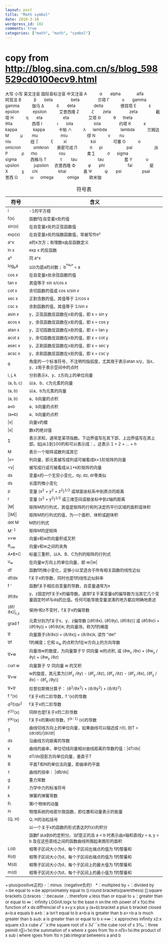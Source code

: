 ```yaml
---
layout: post
title: "Math symbol"
date: 2010-3-10
wordpress_id: 102
comments: true
categories: ["math", "math", "symbol"]
---
```

<meta name="_edit_last" content="1" />
<meta name="views" content="629" />
<div>

# copy from http://blog.sina.com.cn/s/blog_598529cd0100ecv9.html

<span style="font-size: small;">大写 小写 英文注音 国际音标注音 中文注音
Α           α       alpha              alfa                 阿耳法
Β           β       beta                beta                贝塔
Γ           γ       gamma            gamma           伽马
Δ           δ       deta                delta               德耳塔
Ε           ε       epsilon            epsilon           艾普西隆
Ζ           ζ        zeta                zeta                截塔
Η           η       eta                  eta                 艾塔
Θ           θ      theta               θita                 西塔
Ι             ι       iota                  iota                约塔
Κ           κ      kappa              kappa            卡帕
∧          λ      lambda            lambda           兰姆达
Μ          μ        mu                    miu                 缪
Ν           ν        nu                    niu                 纽
Ξ           ξ         xi                     ksi               可塞
Ο           ο      omicron           omikron       奥密可戎
∏           π      pi                     pai                   派
Ρ            ρ      rho                   rou                   柔
∑           σ      sigma              sigma            西格马
Τ            τ        tau                  tau                  套
Υ            υ      upsilon             jupsilon     衣普西隆
Φ           φ       phi                    fai               斐
Χ            χ       chi                  khai               喜
Ψ           ψ       psi                  psai            普西
Ω           ω      omega            omiga         欧米伽</span>
<table summary="See table caption for summary."><caption>符号表</caption>
<thead>
<tr>
<th scope="col">符号</th>
<th scope="col">含义</th>
</tr>
</thead>
<tbody>
<tr>
<td><span style="font-size: small;">i</span></td>
<td><span style="font-size: small;">-1的平方根</span></td>
</tr>
<tr>
<td><span style="font-size: small;">f(x)</span></td>
<td><span style="font-size: small;">函数f在自变量x处的值</span></td>
</tr>
<tr>
<td><span style="font-size: small;">sin(x)</span></td>
<td><span style="font-size: small;">在自变量x处的正弦函数值</span></td>
</tr>
<tr>
<td><span style="font-size: small;">exp(x)</span></td>
<td><span style="font-size: small;">在自变量x处的指数函数值，常被写作e<sup>x</sup></span></td>
</tr>
<tr>
<td><span style="font-size: small;">a^x</span></td>
<td><span style="font-size: small;">a的x次方；有理数x由反函数定义</span></td>
</tr>
<tr>
<td><span style="font-size: small;">ln x</span></td>
<td><span style="font-size: small;">exp x 的反函数</span></td>
</tr>
<tr>
<td><span style="font-size: small;">a<sup>x</sup></span></td>
<td><span style="font-size: small;">同 a^x</span></td>
</tr>
<tr>
<td><span style="font-size: small;">log<sub>b</sub>a</span></td>
<td><span style="font-size: small;">以b为底a的对数； b<sup><sup>log<sub>b</sub>a</sup></sup> = a</span></td>
</tr>
<tr>
<td><span style="font-size: small;">cos x</span></td>
<td><span style="font-size: small;">在自变量x处余弦函数的值</span></td>
</tr>
<tr>
<td><span style="font-size: small;">tan x</span></td>
<td><span style="font-size: small;">其值等于 sin x/cos x</span></td>
</tr>
<tr>
<td><span style="font-size: small;">cot x</span></td>
<td><span style="font-size: small;">余切函数的值或 cos x/sin x</span></td>
</tr>
<tr>
<td><span style="font-size: small;">sec x</span></td>
<td><span style="font-size: small;">正割含数的值，其值等于 1/cos x</span></td>
</tr>
<tr>
<td><span style="font-size: small;">csc x</span></td>
<td><span style="font-size: small;">余割函数的值，其值等于 1/sin x</span></td>
</tr>
<tr>
<td><span style="font-size: small;">asin x</span></td>
<td><span style="font-size: small;">y，正弦函数反函数在x处的值，即 x = sin y</span></td>
</tr>
<tr>
<td><span style="font-size: small;">acos x</span></td>
<td><span style="font-size: small;">y，余弦函数反函数在x处的值，即 x = cos y</span></td>
</tr>
<tr>
<td><span style="font-size: small;">atan x</span></td>
<td><span style="font-size: small;">y，正切函数反函数在x处的值，即 x = tan y</span></td>
</tr>
<tr>
<td><span style="font-size: small;">acot x</span></td>
<td><span style="font-size: small;">y，余切函数反函数在x处的值，即 x = cot y</span></td>
</tr>
<tr>
<td><span style="font-size: small;">asec x</span></td>
<td><span style="font-size: small;">y，正割函数反函数在x处的值，即 x = sec y</span></td>
</tr>
<tr>
<td><span style="font-size: small;">acsc x</span></td>
<td><span style="font-size: small;">y，余割函数反函数在x处的值，即 x = csc y</span></td>
</tr>
<tr>
<td><span style="font-size: small;">θ</span></td>
<td><span style="font-size: small;">角度的一个标准符号，不注明均指弧度，尤其用于表示atan x/y，当x、y、z用于表示空间中的点时</span></td>
</tr>
<tr>
<td><span style="font-size: small;">i, j, k</span></td>
<td><span style="font-size: small;">分别表示x、y、z方向上的单位向量</span></td>
</tr>
<tr>
<td><span style="font-size: small;">(a, b, c)</span></td>
<td><span style="font-size: small;">以a、b、c为元素的向量</span></td>
</tr>
<tr>
<td><span style="font-size: small;">(a, b)</span></td>
<td><span style="font-size: small;">以a、b为元素的向量</span></td>
</tr>
<tr>
<td><span style="font-size: small;">(a, b)</span></td>
<td><span style="font-size: small;">a、b向量的点积</span></td>
</tr>
<tr>
<td height="17"><span style="font-size: small;">a•b</span></td>
<td><span style="font-size: small;">a、b向量的点积</span></td>
</tr>
<tr>
<td><span style="font-size: small;">(a•b)</span></td>
<td><span style="font-size: small;">a、b向量的点积</span></td>
</tr>
<tr>
<td><span style="font-size: small;">|v|</span></td>
<td><span style="font-size: small;">向量v的模</span></td>
</tr>
<tr>
<td><span style="font-size: small;">|x|</span></td>
<td><span style="font-size: small;">数x的绝对值</span></td>
</tr>
<tr>
<td><span style="font-size: small;">Σ</span></td>
<td><span style="font-size: small;">表示求和，通常是某项指数。下边界值写在其下部，上边界值写在其上部。如j从1到100的和可以表示成：<img src="http://www.core.org.cn/NR/rdonlyres/Mathematics/18-013ASpring-2005/08B23D50-1CCF-4A12-A58D-72F2036534F8/0/glossary_eqn1.jpg" border="0" alt="" align="middle" />。这表示 1 + 2 + … + n</span></td>
</tr>
<tr>
<td><span style="font-size: small;">M</span></td>
<td><span style="font-size: small;">表示一个矩阵或数列或其它</span></td>
</tr>
<tr>
<td><span style="font-size: small;">|v&gt;</span></td>
<td><span style="font-size: small;">列向量，即元素被写成列或可被看成k×1阶矩阵的向量</span></td>
</tr>
<tr>
<td><span style="font-size: small;">&lt;v|</span></td>
<td><span style="font-size: small;">被写成行或可被看成从1×k阶矩阵的向量</span></td>
</tr>
<tr>
<td><span style="font-size: small;">dx</span></td>
<td><span style="font-size: small;">变量x的一个无穷小变化，dy, dz, dr等类似</span></td>
</tr>
<tr>
<td><span style="font-size: small;">ds</span></td>
<td><span style="font-size: small;">长度的微小变化</span></td>
</tr>
<tr>
<td><span style="font-size: small;">ρ</span></td>
<td><span style="font-size: small;">变量 (x<sup>2</sup> + y<sup>2</sup> + z<sup>2</sup>)<sup>1/2</sup> 或球面坐标系中到原点的距离</span></td>
</tr>
<tr>
<td><span style="font-size: small;">r</span></td>
<td><span style="font-size: small;">变量 (x<sup>2</sup> + y<sup>2</sup>)<sup>1/2</sup> 或三维空间或极坐标中到z轴的距离</span></td>
</tr>
<tr>
<td><span style="font-size: small;">|M|</span></td>
<td><span style="font-size: small;">矩阵M的行列式，其值是矩阵的行和列决定的平行区域的面积或体积</span></td>
</tr>
<tr>
<td><span style="font-size: small;">||M||</span></td>
<td><span style="font-size: small;">矩阵M的行列式的值，为一个面积、体积或超体积</span></td>
</tr>
<tr>
<td><span style="font-size: small;">det M</span></td>
<td><span style="font-size: small;">M的行列式</span></td>
</tr>
<tr>
<td><span style="font-size: small;">M<sup>-1</sup></span></td>
<td><span style="font-size: small;">矩阵M的逆矩阵</span></td>
</tr>
<tr>
<td><span style="font-size: small;">v×w</span></td>
<td><span style="font-size: small;">向量v和w的向量积或叉积</span></td>
</tr>
<tr>
<td><span style="font-size: small;">θ<sub>vw</sub></span></td>
<td><span style="font-size: small;">向量v和w之间的夹角</span></td>
</tr>
<tr>
<td><span style="font-size: small;">A•B×C</span></td>
<td><span style="font-size: small;">标量三重积，以A、B、C为列的矩阵的行列式</span></td>
</tr>
<tr>
<td><span style="font-size: small;">u<sub>w</sub></span></td>
<td><span style="font-size: small;">在向量w方向上的单位向量，即 w/|w|</span></td>
</tr>
<tr>
<td><span style="font-size: small;">df</span></td>
<td><span style="font-size: small;">函数f的微小变化，足够小以至适合于所有相关函数的线性近似</span></td>
</tr>
<tr>
<td><span style="font-size: small;">df/dx</span></td>
<td><span style="font-size: small;">f关于x的导数，同时也是f的线性近似斜率</span></td>
</tr>
<tr>
<td><span style="font-size: small;">f '</span></td>
<td><span style="font-size: small;">函数f关于相应自变量的导数，自变量通常为x</span></td>
</tr>
<tr>
<td><span style="font-size: small;">∂f/∂x</span></td>
<td><span style="font-size: small;">y、z固定时f关于x的偏导数。通常f关于某变量q的偏导数为当其它几个变量固定时df与dq的比值。任何可能导致变量混淆的地方都应明确地表述</span></td>
</tr>
<tr>
<td><span style="font-size: small;">(∂f/∂x)|<sub>r,z</sub></span></td>
<td><span style="font-size: small;">保持r和z不变时，f关于x的偏导数</span></td>
</tr>
<tr>
<td><span style="font-size: small;">grad f</span></td>
<td><span style="font-size: small;">元素分别为f关于x、y、z偏导数 [(∂f/∂x), (∂f/∂y), (∂f/∂z)] 或 (∂f/∂x)i + (∂f/∂y)j + (∂f/∂z)k; 的向量场，称为f的梯度</span></td>
</tr>
<tr>
<td><span style="font-size: small;">∇</span></td>
<td><span style="font-size: small;">向量算子(∂/∂x)i + (∂/∂x)j + (∂/∂x)k, 读作 "del"</span></td>
</tr>
<tr>
<td><span style="font-size: small;">∇f</span></td>
<td><span style="font-size: small;">f的梯度；它和 u<sub>w</sub> 的点积为f在w方向上的方向导数</span></td>
</tr>
<tr>
<td><span style="font-size: small;">∇•w</span></td>
<td><span style="font-size: small;">向量场w的散度，为向量算子∇ 同向量 w的点积, 或 (∂w<sub>x</sub> /∂x) + (∂w<sub>y</sub> /∂y) + (∂w<sub>z</sub> /∂z)</span></td>
</tr>
<tr>
<td><span style="font-size: small;">curl w</span></td>
<td><span style="font-size: small;">向量算子 ∇ 同向量 w 的叉积</span></td>
</tr>
<tr>
<td><span style="font-size: small;">∇×w</span></td>
<td><span style="font-size: small;">w的旋度，其元素为[(∂f<sub>z</sub> /∂y) - (∂f<sub>y</sub> /∂z), (∂f<sub>x</sub> /∂z) - (∂f<sub>z</sub> /∂x), (∂f<sub>y</sub> /∂x) - (∂f<sub>x</sub> /∂y)]</span></td>
</tr>
<tr>
<td><span style="font-size: small;">∇•∇</span></td>
<td><span style="font-size: small;">拉普拉斯微分算子： (∂<sup>2</sup>/∂x<sup>2</sup>) + (∂/∂y<sup>2</sup>) + (∂/∂z<sup>2</sup>)</span></td>
</tr>
<tr>
<td><span style="font-size: small;">f "(x)</span></td>
<td><span style="font-size: small;">f关于x的二阶导数，f '(x)的导数</span></td>
</tr>
<tr>
<td><span style="font-size: small;">d<sup>2</sup>f/dx<sup>2</sup></span></td>
<td><span style="font-size: small;">f关于x的二阶导数</span></td>
</tr>
<tr>
<td><span style="font-size: small;">f<sup>(2)</sup>(x)</span></td>
<td><span style="font-size: small;">同样也是f关于x的二阶导数</span></td>
</tr>
<tr>
<td><span style="font-size: small;">f<sup>(k)</sup>(x)</span></td>
<td><span style="font-size: small;">f关于x的第k阶导数，f<sup>(k-1)</sup> (x)的导数</span></td>
</tr>
<tr>
<td><span style="font-size: small;">T</span></td>
<td><span style="font-size: small;">曲线切线方向上的单位向量，如果曲线可以描述成 r(t), 则T = (dr/dt)/|dr/dt|</span></td>
</tr>
<tr>
<td><span style="font-size: small;">ds</span></td>
<td><span style="font-size: small;">沿曲线方向距离的导数</span></td>
</tr>
<tr>
<td><span style="font-size: small;">κ</span></td>
<td><span style="font-size: small;">曲线的曲率，单位切线向量相对曲线距离的导数的值：|dT/ds|</span></td>
</tr>
<tr>
<td><span style="font-size: small;">N</span></td>
<td><span style="font-size: small;">dT/ds投影方向单位向量，垂直于T</span></td>
</tr>
<tr>
<td><span style="font-size: small;">B</span></td>
<td><span style="font-size: small;">平面T和N的单位法向量，即曲率的平面</span></td>
</tr>
<tr>
<td><span style="font-size: small;">τ</span></td>
<td><span style="font-size: small;">曲线的扭率： |dB/ds|</span></td>
</tr>
<tr>
<td><span style="font-size: small;">g</span></td>
<td><span style="font-size: small;">重力常数</span></td>
</tr>
<tr>
<td><span style="font-size: small;">F</span></td>
<td><span style="font-size: small;">力学中力的标准符号</span></td>
</tr>
<tr>
<td><span style="font-size: small;">k</span></td>
<td><span style="font-size: small;">弹簧的弹簧常数</span></td>
</tr>
<tr>
<td><span style="font-size: small;">p<sub>i</sub></span></td>
<td><span style="font-size: small;">第i个物体的动量</span></td>
</tr>
<tr>
<td><span style="font-size: small;">H</span></td>
<td><span style="font-size: small;">物理系统的哈密尔敦函数，即位置和动量表示的能量</span></td>
</tr>
<tr>
<td><span style="font-size: small;">{Q, H}</span></td>
<td><span style="font-size: small;">Q, H的泊松括号</span></td>
</tr>
<tr>
<td><span style="font-size: small;"><img src="http://www.core.org.cn/NR/rdonlyres/Mathematics/18-013ASpring-2005/B0800DBE-F064-435C-872D-9D834F4FF8D4/0/glossary_eqn2.jpg" border="0" alt="" align="middle" /></span></td>
<td><span style="font-size: small;">以一个关于x的函数的形式表达的f(x)的积分</span></td>
</tr>
<tr>
<td><span style="font-size: small;"><img src="http://www.core.org.cn/NR/rdonlyres/Mathematics/18-013ASpring-2005/9C981D5B-8A84-4DFC-8224-2F7E4B7DE4ED/0/glossary_eqn3.jpg" border="0" alt="" align="middle" /></span></td>
<td><span style="font-size: small;">函数f 从a到b的定积分。当f是正的且 a &lt; b 时表示由x轴和直线y = a, y = b 及在这些直线之间的函数曲线所围起来图形的面积</span></td>
</tr>
<tr>
<td><span style="font-size: small;">L(d)</span></td>
<td><span style="font-size: small;">相等子区间大小为d，每个子区间左端点的值为 f的黎曼和</span></td>
</tr>
<tr>
<td><span style="font-size: small;">R(d)</span></td>
<td><span style="font-size: small;">相等子区间大小为d，每个子区间右端点的值为 f的黎曼和</span></td>
</tr>
<tr>
<td><span style="font-size: small;">M(d)</span></td>
<td><span style="font-size: small;">相等子区间大小为d，每个子区间上的最大值为 f的黎曼和</span></td>
</tr>
<tr>
<td><span style="font-size: small;">m(d)</span></td>
<td><span style="font-size: small;">相等子区间大小为d，每个子区间上的最小值为 f的黎曼和</span></td>
</tr>
</tbody>
</table>
<span style="font-size: small;">+:plus(positive正的)
-：minus（negative负的）
*：multiplied by
÷：divided by
=:be equal to
≈:be approximately equal to
():round brackets(parenthess)
[]:square brackets
{}:braces
∵:because
∴:therefore
≤:less than or equal to
≥：greater than or equal to
∞：infinity
LOGnX:logx to the base n
xn:the nth power of x
f(x):the function of x
dx:diffrencial of x
x+y:x plus y
(a+b):bracket a plus b bracket closed
a=b:a equals b
a≠b：a isn't equal to b
a&gt;b:a is greater than b
a&gt;&gt;b:a is much greater than b
a≥b: a is greater than or equal to b
x→∞：x approches infinity
x2:x square
x3:x cube
√￣x:the square root of x
3√￣x:the cube root of x
3‰：three peimill
n∑i=1xi:the summation of x where x goes from 1to n
n∏i=1xi:the product of x sub i where igoes from 1to n
∫ab:integral betweens a and b</span>

</div>
